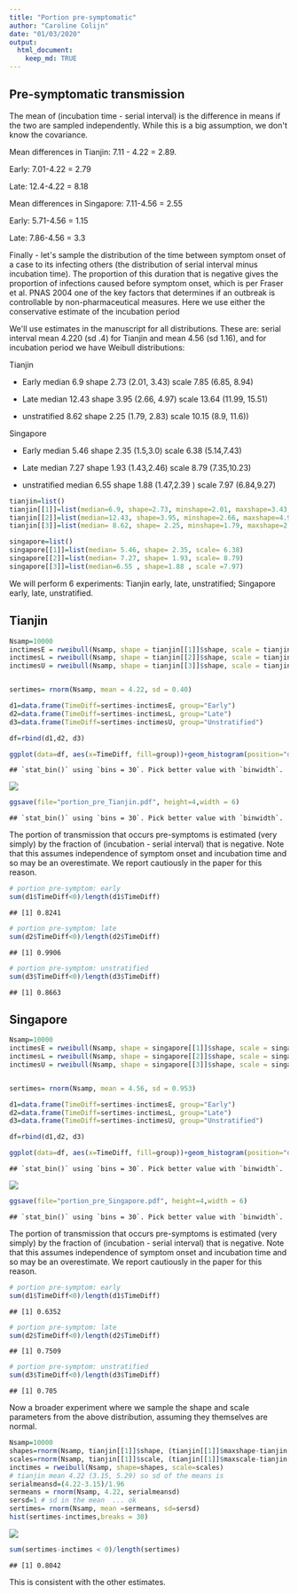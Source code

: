 ```yaml
---
title: "Portion pre-symptomatic"
author: "Caroline Colijn"
date: "01/03/2020"
output: 
  html_document:
    keep_md: TRUE
---
```




## Pre-symptomatic transmission 

The mean of (incubation time - serial interval) is the difference in means if the two are sampled independently. While this is a big assumption, we don't know the covariance. 

Mean differences in Tianjin: 7.11 - 4.22 = 2.89. 

Early:  7.01-4.22 = 2.79

Late: 12.4-4.22 = 8.18

Mean differences in Singapore:  7.11-4.56 = 2.55

Early: 5.71-4.56 = 1.15

Late: 7.86-4.56 = 3.3


Finally - let's sample the distribution of the time between symptom onset of a case to its infecting others (the distribution of  serial interval minus incubation time). The proportion of this duration that is negative gives the proportion of infections caused before symptom onset, which is per Fraser et al. PNAS 2004 one of the key factors that determines if an outbreak is controllable by non-pharmaceutical measures. Here we use either the conservative estimate of the incubation period 

We'll use estimates in the manuscript for all distributions. These are: serial interval mean 4.220 (sd .4) for Tianjin and mean 4.56 (sd 1.16), and for incubation period we have  Weibull distributions:

Tianjin 

* Early median 6.9 shape 2.73  (2.01, 3.43) scale 7.85 (6.85, 8.94)

* Late median 12.43 shape 3.95 (2.66, 4.97) scale 13.64 (11.99, 15.51)

* unstratified 8.62 shape 2.25 (1.79, 2.83) scale 10.15 (8.9, 11.6)) 

Singapore 

* Early median 5.46 shape 2.35 (1.5,3.0) scale 6.38 (5.14,7.43) 

* Late median 7.27 shape 1.93 (1.43,2.46) scale 8.79 (7.35,10.23)

* unstratified median 6.55 shape 1.88 (1.47,2.39 ) scale 7.97 (6.84,9.27)


```r
tianjin=list()
tianjin[[1]]=list(median=6.9, shape=2.73, minshape=2.01, maxshape=3.43, scale=7.85, minscale=6.85, maxscale=8.94)
tianjin[[2]]=list(median=12.43, shape=3.95, minshape=2.66, maxshape=4.97, scale=13.64, minscale=11.99, maxscale=15.51)
tianjin[[3]]=list(median= 8.62, shape= 2.25, minshape=1.79, maxshape=2.83, scale =10.15, minscale=8.9, maxscale=11.6)  # actually I won't need all of that information here 

singapore=list()
singapore[[1]]=list(median= 5.46, shape= 2.35, scale= 6.38)
singapore[[2]]=list(median= 7.27, shape= 1.93, scale= 8.79)
singapore[[3]]=list(median=6.55 , shape=1.88 , scale =7.97)
```

We will perform 6 experiments: Tianjin early, late, unstratified; Singapore early, late, unstratified.

## Tianjin 


```r
Nsamp=10000
inctimesE = rweibull(Nsamp, shape = tianjin[[1]]$shape, scale = tianjin[[1]]$scale)
inctimesL = rweibull(Nsamp, shape = tianjin[[2]]$shape, scale = tianjin[[2]]$scale)
inctimesU = rweibull(Nsamp, shape = tianjin[[3]]$shape, scale = tianjin[[3]]$scale)


sertimes= rnorm(Nsamp, mean = 4.22, sd = 0.40)

d1=data.frame(TimeDiff=sertimes-inctimesE, group="Early")
d2=data.frame(TimeDiff=sertimes-inctimesL, group="Late")
d3=data.frame(TimeDiff=sertimes-inctimesU, group="Unstratified")

df=rbind(d1,d2, d3) 

ggplot(data=df, aes(x=TimeDiff, fill=group))+geom_histogram(position="dodge")+theme_bw()+ggtitle("Tianjin")
```

```
## `stat_bin()` using `bins = 30`. Pick better value with `binwidth`.
```

![](portion_presympt_files/figure-html/unnamed-chunk-2-1.png)<!-- -->

```r
ggsave(file="portion_pre_Tianjin.pdf", height=4,width = 6)
```

```
## `stat_bin()` using `bins = 30`. Pick better value with `binwidth`.
```

The portion of transmission that occurs pre-symptoms is estimated (very simply) by the fraction of (incubation - serial interval) that is negative. Note that this assumes independence of symptom onset and incubation time and so may be an overestimate. We report cautiously in the paper for this reason. 


```r
# portion pre-symptom: early
sum(d1$TimeDiff<0)/length(d1$TimeDiff)
```

```
## [1] 0.8241
```

```r
# portion pre-symptom: late
sum(d2$TimeDiff<0)/length(d2$TimeDiff)
```

```
## [1] 0.9906
```

```r
# portion pre-symptom: unstratified 
sum(d3$TimeDiff<0)/length(d3$TimeDiff)
```

```
## [1] 0.8663
```


## Singapore 


```r
Nsamp=10000
inctimesE = rweibull(Nsamp, shape = singapore[[1]]$shape, scale = singapore[[1]]$scale)
inctimesL = rweibull(Nsamp, shape = singapore[[2]]$shape, scale = singapore[[2]]$scale)
inctimesU = rweibull(Nsamp, shape = singapore[[3]]$shape, scale = singapore[[3]]$scale)


sertimes= rnorm(Nsamp, mean = 4.56, sd = 0.953)

d1=data.frame(TimeDiff=sertimes-inctimesE, group="Early")
d2=data.frame(TimeDiff=sertimes-inctimesL, group="Late")
d3=data.frame(TimeDiff=sertimes-inctimesU, group="Unstratified")

df=rbind(d1,d2, d3) 

ggplot(data=df, aes(x=TimeDiff, fill=group))+geom_histogram(position="dodge")+theme_bw()+ggtitle("Singapore")
```

```
## `stat_bin()` using `bins = 30`. Pick better value with `binwidth`.
```

![](portion_presympt_files/figure-html/unnamed-chunk-4-1.png)<!-- -->

```r
ggsave(file="portion_pre_Singapore.pdf", height=4,width = 6)
```

```
## `stat_bin()` using `bins = 30`. Pick better value with `binwidth`.
```


The portion of transmission that occurs pre-symptoms is estimated (very simply) by the fraction of (incubation - serial interval) that is negative. Note that this assumes independence of symptom onset and incubation time and so may be an overestimate. We report cautiously in the paper for this reason. 




```r
# portion pre-symptom: early
sum(d1$TimeDiff<0)/length(d1$TimeDiff)
```

```
## [1] 0.6352
```

```r
# portion pre-symptom: late
sum(d2$TimeDiff<0)/length(d2$TimeDiff)
```

```
## [1] 0.7509
```

```r
# portion pre-symptom: unstratified
sum(d3$TimeDiff<0)/length(d3$TimeDiff)
```

```
## [1] 0.705
```



Now a broader experiment where we sample the shape and scale parameters from the above distribution, assuming they themselves are normal. 


```r
Nsamp=10000
shapes=rnorm(Nsamp, tianjin[[1]]$shape, (tianjin[[1]]$maxshape-tianjin[[1]]$shape)/1.96)
scales=rnorm(Nsamp, tianjin[[1]]$scale, (tianjin[[1]]$maxscale-tianjin[[1]]$scale)/1.96)
inctimes = rweibull(Nsamp, shape=shapes, scale=scales)
# tianjin mean 4.22 (3.15, 5.29) so sd of the means is 
serialmeansd=(4.22-3.15)/1.96
sermeans = rnorm(Nsamp, 4.22, serialmeansd)
sersd=1 # sd in the mean  ... ok 
sertimes= rnorm(Nsamp, mean =sermeans, sd=sersd)
hist(sertimes-inctimes,breaks = 30) 
```

![](portion_presympt_files/figure-html/unnamed-chunk-6-1.png)<!-- -->

```r
sum(sertimes-inctimes < 0)/length(sertimes)
```

```
## [1] 0.8042
```

This is consistent with the other estimates. 

